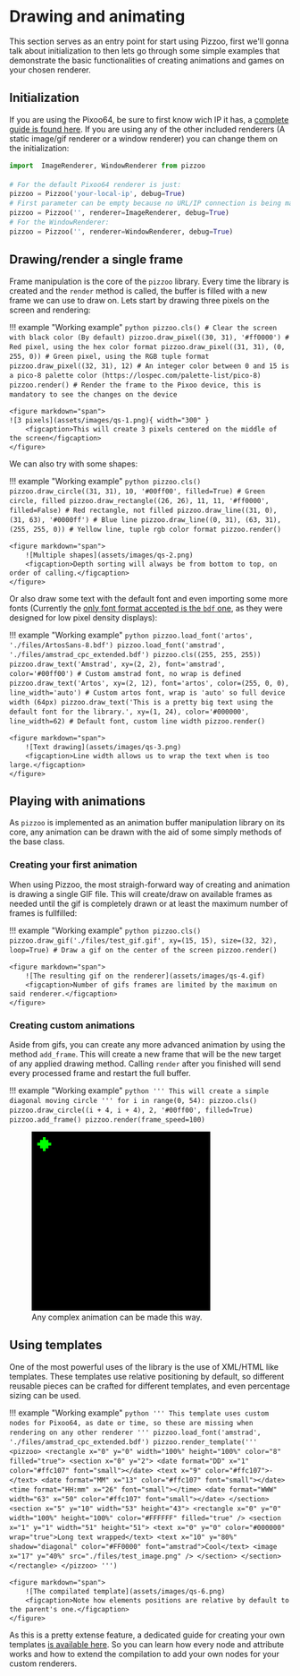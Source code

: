 # Drawing and animating

This section serves as an entry point for start using Pizzoo, first we'll gonna talk about initialization to then lets go through some simple examples that demonstrate the basic functionalities of creating animations and games on your chosen renderer.

## Initialization
If you are using the Pixoo64, be sure to first know wich IP it has, a [complete guide is found here](installation.md#simple-connection-test). If you are using any of the other included renderers (A static image/gif renderer or a window renderer) you can change them on the initialization:
```python
import  ImageRenderer, WindowRenderer from pizzoo

# For the default Pixoo64 renderer is just:
pizzoo = Pizzoo('your-local-ip', debug=True)
# First parameter can be empty because no URL/IP connection is being made
pizzoo = Pizzoo('', renderer=ImageRenderer, debug=True)
# For the WindowRenderer:
pizzoo = Pizzoo('', renderer=WindowRenderer, debug=True)
```

## Drawing/render a single frame
Frame manipulation is the core of the `pizzoo` library. Every time the library is created and the `render` method is called, the buffer is filled with a new frame we can use to draw on. Lets start by drawing three pixels on the screen and rendering:

!!! example "Working example"
	```python
	pizzoo.cls() # Clear the screen with black color (By default)
	pizzoo.draw_pixel((30, 31), '#ff0000') # Red pixel, using the hex color format
	pizzoo.draw_pixel((31, 31), (0, 255, 0)) # Green pixel, using the RGB tuple format
	pizzoo.draw_pixel((32, 31), 12) # An integer color between 0 and 15 is a pico-8 palette color (https://lospec.com/palette-list/pico-8)
	pizzoo.render() # Render the frame to the Pixoo device, this is mandatory to see the changes on the device
	```

	<figure markdown="span">
	![3 pixels](assets/images/qs-1.png){ width="300" }
		<figcaption>This will create 3 pixels centered on the middle of the screen</figcaption>
	</figure>

We can also try with some shapes:

!!! example "Working example"
	```python
	pizzoo.cls()
	pizzoo.draw_circle((31, 31), 10, '#00ff00', filled=True) # Green circle, filled
	pizzoo.draw_rectangle((26, 26), 11, 11, '#ff0000', filled=False) # Red rectangle, not filled
	pizzoo.draw_line((31, 0), (31, 63), '#0000ff') # Blue line
	pizzoo.draw_line((0, 31), (63, 31), (255, 255, 0)) # Yellow line, tuple rgb color format
	pizzoo.render()
	```

	<figure markdown="span">
		![Multiple shapes](assets/images/qs-2.png)
		<figcaption>Depth sorting will always be from bottom to top, on order of calling.</figcaption>
	</figure>

Or also draw some text with the default font and even importing some more fonts (Currently the [only font format accepted is the `bdf` one](https://en.wikipedia.org/wiki/Glyph_Bitmap_Distribution_Format), as they were designed for low pixel density displays):

!!! example "Working example"
	```python
	pizzoo.load_font('artos', './files/ArtosSans-8.bdf')
	pizzoo.load_font('amstrad', './files/amstrad_cpc_extended.bdf')
	pizzoo.cls((255, 255, 255))
	pizzoo.draw_text('Amstrad', xy=(2, 2), font='amstrad', color='#00ff00') # Custom amstrad font, no wrap is defined
	pizzoo.draw_text('Artos', xy=(2, 12), font='artos', color=(255, 0, 0), line_width='auto') # Custom artos font, wrap is 'auto' so full device width (64px)
	pizzoo.draw_text('This is a pretty big text using the default font for the library.', xy=(1, 24), color='#000000', line_width=62) # Default font, custom line width
	pizzoo.render()
	```

	<figure markdown="span">
		![Text drawing](assets/images/qs-3.png)
		<figcaption>Line width allows us to wrap the text when is too large.</figcaption>
	</figure>

## Playing with animations
As `pizzoo` is implemented as an animation buffer manipulation library on its core, any animation can be drawn with the aid of some simply methods of the base class.

### Creating your first animation
When using Pizzoo, the most straigh-forward way of creating and animation is drawing a single GIF file. This will create/draw on available frames as needed until the gif is completely drawn or at least the maximum number of frames is fullfilled:

!!! example "Working example"
	```python
	pizzoo.cls()
	pizzoo.draw_gif('./files/test_gif.gif', xy=(15, 15), size=(32, 32), loop=True) # Draw a gif on the center of the screen
	pizzoo.render()
	```

	<figure markdown="span">
		![The resulting gif on the renderer](assets/images/qs-4.gif)
		<figcaption>Number of gifs frames are limited by the maximum on said renderer.</figcaption>
	</figure>

### Creating custom animations
Aside from gifs, you can create any more advanced animation by using the method `add_frame`. This will create a new frame that will be the new target of any applied drawing method. Calling `render` after you finished will send every processed frame and restart the full buffer.

!!! example "Working example"
	```python
	'''
	This will create a simple diagonal moving circle
	'''
	for i in range(0, 54):
		pizzoo.cls()
		pizzoo.draw_circle((i + 4, i + 4), 2, '#00ff00', filled=True)
		pizzoo.add_frame()
	pizzoo.render(frame_speed=100)
	```
	<figure markdown="span">
		![The resulting gif on the renderer](assets/images/qs-5.gif)
		<figcaption>Any complex animation can be made this way.</figcaption>
	</figure>

## Using templates
One of the most powerful uses of the library is the use of XML/HTML like templates. These templates use relative positioning by default, so different reusable pieces can be crafted for different templates, and even percentage sizing can be used.

!!! example "Working example"
	```python
	'''
	This template uses custom nodes for Pixoo64, as date or time, so these are missing when 
	rendering on any other renderer
	'''
	pizzoo.load_font('amstrad', './files/amstrad_cpc_extended.bdf')
	pizzoo.render_template('''
		<pizzoo>
			<rectangle x="0" y="0" width="100%" height="100%" color="8" filled="true">
				<section x="0" y="2">
					<date format="DD" x="1" color="#ffc107" font="small"></date>
					<text x="9" color="#ffc107">-</text>
					<date format="MM" x="13" color="#ffc107" font="small"></date>
					<time format="HH:mm" x="26" font="small"></time>
					<date format="WWW" width="63" x="50" color="#ffc107" font="small"></date>
				</section>
				<section x="5" y="10" width="53" height="43">
					<rectangle x="0" y="0" width="100%" height="100%" color="#FFFFFF" filled="true" />
					<section x="1" y="1" width="51" height="51">
						<text x="0" y="0" color="#000000" wrap="true">Long text wrapped</text>
						<text x="10" y="80%" shadow="diagonal" color="#FF0000" font="amstrad">Cool</text>
						<image x="17" y="40%" src="./files/test_image.png" />
					</section>
				</section>
			</rectangle>
		</pizzoo>
	''')
	```

	<figure markdown="span">
		![The compilated template](assets/images/qs-6.png)
		<figcaption>Note how elements positions are relative by default to the parent's one.</figcaption>
	</figure>

As this is a pretty extense feature, a dedicated guide for creating your own templates [is available here](). So you can learn how every node and attribute works and how to extend the compilation to add your own nodes for your custom renderers.